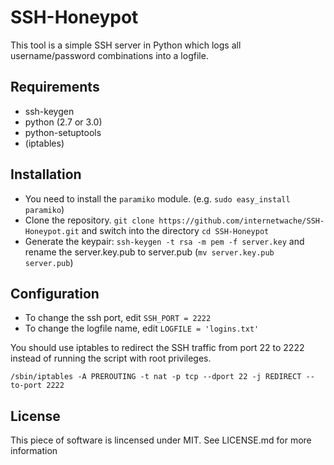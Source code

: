SSH-Honeypot
==============

This tool is a simple SSH server in Python which logs all username/password combinations into a logfile.

## Requirements

* ssh-keygen
* python (2.7 or 3.0)
* python-setuptools
* (iptables)

## Installation

* You need to install the ```paramiko``` module. (e.g. ```sudo easy_install paramiko```)
* Clone the repository. ```git clone https://github.com/internetwache/SSH-Honeypot.git``` and switch into the directory ```cd SSH-Honeypot```
* Generate the keypair: ```ssh-keygen -t rsa -m pem -f server.key``` and rename the server.key.pub to server.pub (```mv server.key.pub server.pub```)

## Configuration

* To change the ssh port, edit ```SSH_PORT = 2222```
* To change the logfile name, edit ```LOGFILE = 'logins.txt'```

You should use iptables to redirect the SSH traffic from port 22 to 2222 instead of running the script with root privileges. 

```/sbin/iptables -A PREROUTING -t nat -p tcp --dport 22 -j REDIRECT --to-port 2222```

## License

This piece of software is lincensed under MIT. See LICENSE.md for more information
